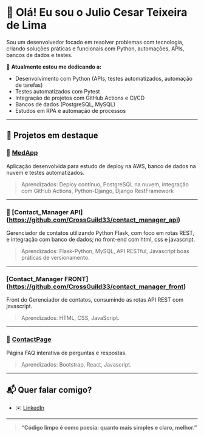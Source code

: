 # 👋 Olá! Eu sou o Julio Cesar Teixeira de Lima

Sou um desenvolvedor focado em resolver problemas com tecnologia, criando soluções práticas e funcionais com Python, automações, APIs, bancos de dados e testes.

🚀 **Atualmente estou me dedicando a:**
- Desenvolvimento com Python (APIs, testes automatizados, automação de tarefas)
- Testes automatizados com Pytest
- Integração de projetos com GitHub Actions e CI/CD
- Bancos de dados (PostgreSQL, MySQL)
- Estudos em RPA e automação de processos

---

## 🔨 **Projetos em destaque**

### 📌 [MedApp](https://github.com/CrossGuild33/med_app)
Aplicação desenvolvida para estudo de deploy na AWS, banco de dados na nuvem e testes automatizados.  
> Aprendizados: Deploy contínuo, PostgreSQL na nuvem, integração com GitHub Actions, Python-Django, Django RestFramework

---

### 📌 [Contact_Manager API] (https://github.com/CrossGuild33/contact_manager_api) 
Gerenciador de contatos utilizando Python Flask, com foco em rotas REST, e integração com banco de dados; no front-end com html, css e javascript.  
> Aprendizados: Flask-Python, MySQL, API RESTful, Javascript  boas práticas de versionamento.

---

### [Contact_Manager FRONT] (https://github.com/CrossGuild33/contact_manager_front)
Front do Gerenciador de contatos, consumindo as rotas  API REST com javascript.
> Aprendizados: HTML, CSS, JavaScript.

---

### 📌 [ContactPage](https://github.com/CrossGuild33/contact-page)
Página FAQ interativa de perguntas e respostas.  
> Aprendizados: Bootstrap, React, Javascript.

---

## 📬 **Quer falar comigo?**
- ✉️ [LinkedIn](https://www.linkedin.com/in/julio-lima-419648282/)

---

> **“Código limpo é como poesia: quanto mais simples e claro, melhor.”**
